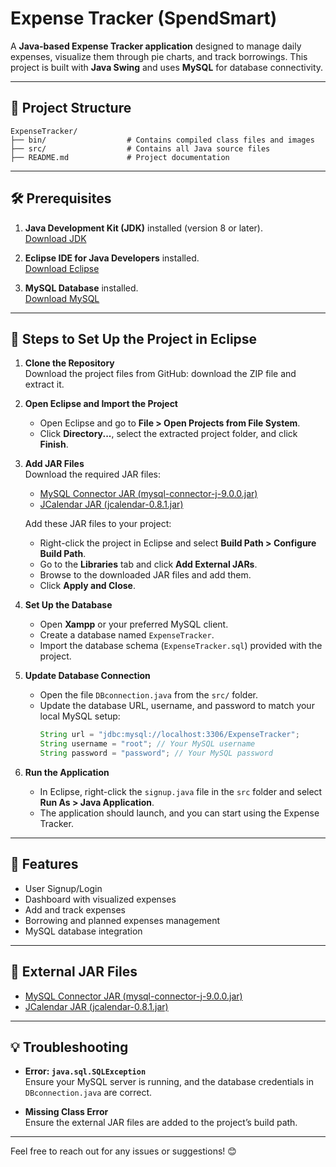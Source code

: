
# Expense Tracker (SpendSmart)

A **Java-based Expense Tracker application** designed to manage daily expenses, visualize them through pie charts, and track borrowings. This project is built with **Java Swing** and uses **MySQL** for database connectivity.

---

## 📁 Project Structure
```
ExpenseTracker/
├── bin/                  # Contains compiled class files and images
├── src/                  # Contains all Java source files
├── README.md             # Project documentation
```

---

## 🛠️ Prerequisites

1. **Java Development Kit (JDK)** installed (version 8 or later).  
   [Download JDK](https://www.oracle.com/java/technologies/javase-downloads.html)

2. **Eclipse IDE for Java Developers** installed.  
   [Download Eclipse](https://www.eclipse.org/downloads/)

3. **MySQL Database** installed.  
   [Download MySQL](https://dev.mysql.com/downloads/installer/)

---

## 🚀 Steps to Set Up the Project in Eclipse

1. **Clone the Repository**  
   Download the project files from GitHub:
        download the ZIP file and extract it.

2. **Open Eclipse and Import the Project**  
   - Open Eclipse and go to **File > Open Projects from File System**.  
   - Click **Directory...**, select the extracted project folder, and click **Finish**.

3. **Add JAR Files**  
   Download the required JAR files:  
   - [MySQL Connector JAR (mysql-connector-j-9.0.0.jar)](https://dev.mysql.com/downloads/connector/j/)  
   - [JCalendar JAR (jcalendar-0.8.1.jar)](https://toedter.com/jcalendar/)

   Add these JAR files to your project:  
   - Right-click the project in Eclipse and select **Build Path > Configure Build Path**.  
   - Go to the **Libraries** tab and click **Add External JARs**.  
   - Browse to the downloaded JAR files and add them.  
   - Click **Apply and Close**.

4. **Set Up the Database**  
   - Open **Xampp** or your preferred MySQL client.  
   - Create a database named `ExpenseTracker`.  
   - Import the database schema (`ExpenseTracker.sql`) provided with the project.

5. **Update Database Connection**  
   - Open the file `DBconnection.java` from the `src/` folder.  
   - Update the database URL, username, and password to match your local MySQL setup:
     ```java
     String url = "jdbc:mysql://localhost:3306/ExpenseTracker";
     String username = "root"; // Your MySQL username
     String password = "password"; // Your MySQL password
     ```

6. **Run the Application**  
   - In Eclipse, right-click the `signup.java` file in the `src` folder and select **Run As > Java Application**.  
   - The application should launch, and you can start using the Expense Tracker.

---

## 🧰 Features
- User Signup/Login  
- Dashboard with visualized expenses  
- Add and track expenses  
- Borrowing and planned expenses management  
- MySQL database integration  

---

## 📎 External JAR Files
- [MySQL Connector JAR (mysql-connector-j-9.0.0.jar)](https://dev.mysql.com/downloads/connector/j/)  
- [JCalendar JAR (jcalendar-0.8.1.jar)](https://toedter.com/jcalendar/)

---

## 💡 Troubleshooting

- **Error: `java.sql.SQLException`**  
   Ensure your MySQL server is running, and the database credentials in `DBconnection.java` are correct.

- **Missing Class Error**  
   Ensure the external JAR files are added to the project’s build path.

---

Feel free to reach out for any issues or suggestions! 😊  
